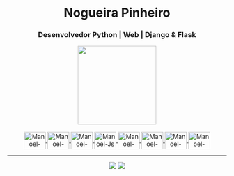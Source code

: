 <div align="center">
  
# Nogueira Pinheiro
### Desenvolvedor Python | Web | Django & Flask

</div>

<div align="center">
  <a href="https://github.com/nogueiraxt">
  <img height="180em" src="https://github-readme-stats.vercel.app/api/top-langs/?username=nogueiraxt&layout=compact&langs_count=7&theme=dracula"/>
</div>

<div align="center" style="display: inline_block"><br>
  <img align="center" alt="Manoel-Python" height="40" width="50" src="https://cdn.jsdelivr.net/gh/devicons/devicon/icons/python/python-original.svg">
  <img align="center" alt="Manoel-Django" height="40" width="50" src="https://cdn.jsdelivr.net/gh/devicons/devicon/icons/django/django-plain.svg">
  <img align="center" alt="Manoel-Flask" height="40" width="50" src="https://cdn.jsdelivr.net/gh/devicons/devicon/icons/flask/flask-original.svg">
  <img align="center" alt="Manoel-Js" height="40" width="50" src="https://cdn.jsdelivr.net/gh/devicons/devicon/icons/javascript/javascript-plain.svg">
  <img align="center" alt="Manoel-React" height="40" width="50" src="https://cdn.jsdelivr.net/gh/devicons/devicon/icons/react/react-original.svg">
  <img align="center" alt="Manoel-HTML" height="40" width="50" src="https://cdn.jsdelivr.net/gh/devicons/devicon/icons/html5/html5-original.svg">
  <img align="center" alt="Manoel-CSS" height="40" width="50" src="https://cdn.jsdelivr.net/gh/devicons/devicon/icons/css3/css3-original.svg">
  <img align="center" alt="Manoel-MySQL" height="40" width="50" src="https://cdn.jsdelivr.net/gh/devicons/devicon/icons/mysql/mysql-original-wordmark.svg">
</div>

---

<div align="center"> 
  <a href="https://www.linkedin.com/in/nogueira-pinheiro/" target="_blank"><img src="https://img.shields.io/badge/LinkedIn-0077B5?style=for-the-badge&logo=linkedin&logoColor=white" target="_blank"></a>
  <a href="mailto:nogueira.xt@gmail.com"><img src="https://img.shields.io/badge/Gmail-D14836?style=for-the-badge&logo=gmail&logoColor=white" target="_blank"></a>
</div>
